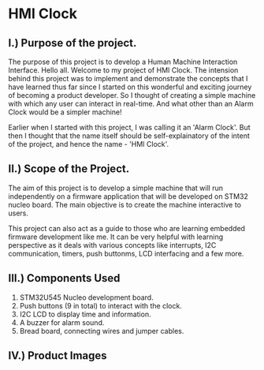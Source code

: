 # HMI Clock
## I.) Purpose of the project.
The purpose of this project is to develop a Human Machine Interaction Interface. 
Hello all. Welcome to my project of HMI Clock. The intension behind this project was to implement and demonstrate the concepts that I have learned thus far since I started on this wonderful and exciting journey of becoming a product developer.
So I thought of creating a simple machine with which any user can interact in real-time. And what other than an Alarm Clock would be a simpler machine!

Earlier when I started with this project, I was calling it an 'Alarm Clock'. But then I thought that the name itself should be self-explainatory of the intent of the project, and hence the name - 'HMI Clock'.


## II.) Scope of the Project.
The aim of this project is to develop a simple machine that will run independently on a firmware application that will be developed on STM32 nucleo board. The main objective is to create the machine interactive to users.

This project can also act as a guide to those who are learning embedded firmware development like me. It can be very helpful with learning perspective as it deals with various concepts like interrupts, I2C communication, timers, push buttonms, LCD interfacing and a few more.


## III.) Components Used
1. STM32U545 Nucleo development board.
2. Push buttons (9 in total) to interact with the clock.
3. I2C LCD to display time and information.
4. A buzzer for alarm sound.
5. Bread board, connecting wires and jumper cables.


## IV.) Product Images
